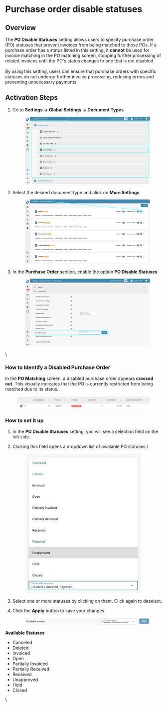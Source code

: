 # Purchase order disable statuses

## **Overview**

The **PO Disable Statuses** setting allows users to specify purchase order (PO) statuses that prevent invoices from being matched to those POs. If a purchase order has a status listed in this setting, it **cannot** be used for invoice matching in the PO matching screen, stopping further processing of related invoices until the PO's status changes to one that is not disabled.\
\
By using this setting, users can ensure that purchase orders with specific statuses do not undergo further invoice processing, reducing errors and preventing unnecessary payments.

## **Activation Steps**&#x20;

1.  Go to **Settings → Global Settings → Document Types**

    <figure><img src="../../../../../../.gitbook/assets/disablpe_po_status_1.png" alt=""><figcaption></figcaption></figure>
2.  Select the desired document type and click on **More Settings**

    <figure><img src="../../../../../../.gitbook/assets/Calculate_PO_unit_price_2.png" alt=""><figcaption></figcaption></figure>
3.  In the **Purchase Order** section, enable the option **PO Disable Statuses**

    <figure><img src="../../../../../../.gitbook/assets/disable_po_status_3.png" alt=""><figcaption></figcaption></figure>

\


### **How to Identify a Disabled Purchase Order**

In the **PO Matching** screen, a disabled purchase order appears **crossed out**. This visually indicates that the PO is currently restricted from being matched due to its status.

<figure><img src="../../../../../../.gitbook/assets/image (390).png" alt=""><figcaption></figcaption></figure>

### **How to set it up**&#x20;

1. In the **PO Disable Statuses** setting, you will see a selection field on the left side.
2.  Clicking this field opens a dropdown list of available PO statuses.\


    <div align="left"><figure><img src="../../../../../../.gitbook/assets/image (389).png" alt="" width="372"><figcaption></figcaption></figure></div>
3. Select one or more statuses by clicking on them. Click again to deselect.
4.  Click the **Apply** button to save your changes.

    <figure><img src="../../../../../../.gitbook/assets/disable_po_status_5.png" alt=""><figcaption></figcaption></figure>

**Available Statuses**

* Canceled&#x20;
* Deleted
* Invoiced&#x20;
* Open
* Partially Invoiced&#x20;
* Partially Received&#x20;
* Received&#x20;
* Unapproved&#x20;
* Hold
* Closed



\
